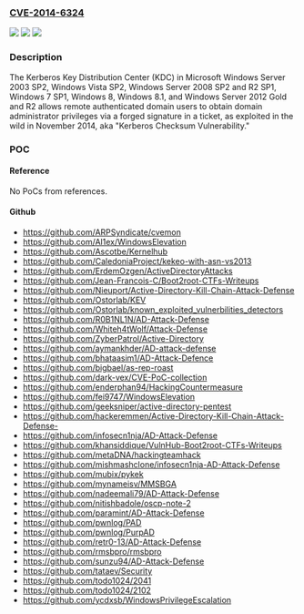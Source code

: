 ### [CVE-2014-6324](https://cve.mitre.org/cgi-bin/cvename.cgi?name=CVE-2014-6324)
![](https://img.shields.io/static/v1?label=Product&message=n%2Fa&color=blue)
![](https://img.shields.io/static/v1?label=Version&message=n%2Fa&color=blue)
![](https://img.shields.io/static/v1?label=Vulnerability&message=n%2Fa&color=brighgreen)

### Description

The Kerberos Key Distribution Center (KDC) in Microsoft Windows Server 2003 SP2, Windows Vista SP2, Windows Server 2008 SP2 and R2 SP1, Windows 7 SP1, Windows 8, Windows 8.1, and Windows Server 2012 Gold and R2 allows remote authenticated domain users to obtain domain administrator privileges via a forged signature in a ticket, as exploited in the wild in November 2014, aka "Kerberos Checksum Vulnerability."

### POC

#### Reference
No PoCs from references.

#### Github
- https://github.com/ARPSyndicate/cvemon
- https://github.com/Al1ex/WindowsElevation
- https://github.com/Ascotbe/Kernelhub
- https://github.com/CaledoniaProject/kekeo-with-asn-vs2013
- https://github.com/ErdemOzgen/ActiveDirectoryAttacks
- https://github.com/Jean-Francois-C/Boot2root-CTFs-Writeups
- https://github.com/Nieuport/Active-Directory-Kill-Chain-Attack-Defense
- https://github.com/Ostorlab/KEV
- https://github.com/Ostorlab/known_exploited_vulnerbilities_detectors
- https://github.com/R0B1NL1N/AD-Attack-Defense
- https://github.com/Whiteh4tWolf/Attack-Defense
- https://github.com/ZyberPatrol/Active-Directory
- https://github.com/aymankhder/AD-attack-defense
- https://github.com/bhataasim1/AD-Attack-Defence
- https://github.com/bigbael/as-rep-roast
- https://github.com/dark-vex/CVE-PoC-collection
- https://github.com/enderphan94/HackingCountermeasure
- https://github.com/fei9747/WindowsElevation
- https://github.com/geeksniper/active-directory-pentest
- https://github.com/hackeremmen/Active-Directory-Kill-Chain-Attack-Defense-
- https://github.com/infosecn1nja/AD-Attack-Defense
- https://github.com/khansiddique/VulnHub-Boot2root-CTFs-Writeups
- https://github.com/metaDNA/hackingteamhack
- https://github.com/mishmashclone/infosecn1nja-AD-Attack-Defense
- https://github.com/mubix/pykek
- https://github.com/mynameisv/MMSBGA
- https://github.com/nadeemali79/AD-Attack-Defense
- https://github.com/nitishbadole/oscp-note-2
- https://github.com/paramint/AD-Attack-Defense
- https://github.com/pwnlog/PAD
- https://github.com/pwnlog/PurpAD
- https://github.com/retr0-13/AD-Attack-Defense
- https://github.com/rmsbpro/rmsbpro
- https://github.com/sunzu94/AD-Attack-Defense
- https://github.com/tataev/Security
- https://github.com/todo1024/2041
- https://github.com/todo1024/2102
- https://github.com/ycdxsb/WindowsPrivilegeEscalation


